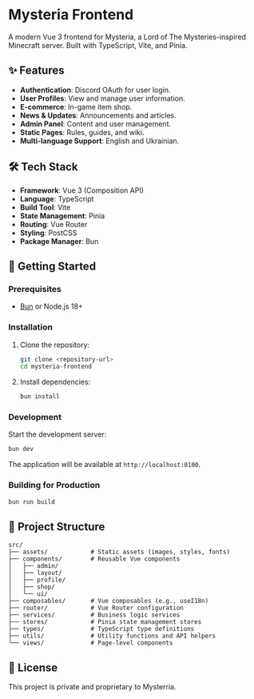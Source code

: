 # Mysteria Frontend

A modern Vue 3 frontend for Mysteria, a Lord of The Mysteries-inspired Minecraft server. Built with TypeScript, Vite, and Pinia.

## ✨ Features

-   **Authentication**: Discord OAuth for user login.
-   **User Profiles**: View and manage user information.
-   **E-commerce**: In-game item shop.
-   **News & Updates**: Announcements and articles.
-   **Admin Panel**: Content and user management.
-   **Static Pages**: Rules, guides, and wiki.
-   **Multi-language Support**: English and Ukrainian.

## 🛠 Tech Stack

-   **Framework**: Vue 3 (Composition API)
-   **Language**: TypeScript
-   **Build Tool**: Vite
-   **State Management**: Pinia
-   **Routing**: Vue Router
-   **Styling**: PostCSS
-   **Package Manager**: Bun

## 🚀 Getting Started

### Prerequisites

-   [Bun](https://bun.sh/) or Node.js 18+

### Installation

1.  Clone the repository:
    ```bash
    git clone <repository-url>
    cd mysteria-frontend
    ```

2.  Install dependencies:
    ```bash
    bun install
    ```

### Development

Start the development server:

```bash
bun dev
```

The application will be available at `http://localhost:8100`.

### Building for Production

```bash
bun run build
```

## 📁 Project Structure

```
src/
├── assets/            # Static assets (images, styles, fonts)
├── components/        # Reusable Vue components
│   ├── admin/
│   ├── layout/
│   ├── profile/
│   ├── shop/
│   └── ui/
├── composables/       # Vue composables (e.g., useI18n)
├── router/            # Vue Router configuration
├── services/          # Business logic services
├── stores/            # Pinia state management stores
├── types/             # TypeScript type definitions
├── utils/             # Utility functions and API helpers
└── views/             # Page-level components
```

## 📄 License

This project is private and proprietary to Mysterria.